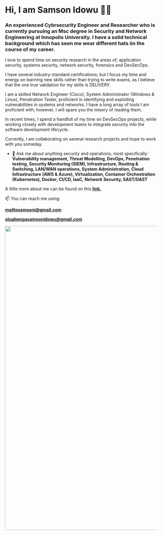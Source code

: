 # Hi, I am Samson Idowu 👋🏽


### An experienced Cybrsecurity Engineer and Researcher who is currently pursuing an Msc degree in Security and Network Engineering at Innopolis University. I have a solid technical background which has seen me wear different hats iin the course of my career. 

I love to spend time on security research in the areas of; application security, systems security, network security, forensics and DevSecOps.

I have several industry-standard certifications; but I focus my time and energy on learning new skills rather than trying to write exams, as I believe that the one true validation for my skills is DELIVERY.

I am a skilled Network Engineer (Cisco), System Administrator (Windows & Linux), Penetration Tester, proficient in identifying and exploiting vulnerabilities in systems and networks. I have a long array of tools I am proficient with; however, I will spare you the misery of reading them.

In recent times, I spend a handfull of my time on DevSecOps projects, while working closely with development teams to integrate security into the software development lifecycle.

Currently, I am collaborating on several research projects and hope to work with you someday.

- 💬 Ask me about anything security and operations, most specifically: **Vulnerability management, Threat Modelling, DevOps, Penetration testing, Security Monitoring (SIEM), Infrastructure, Routing & Switching, LAN/WAN operations, System Administration, Cloud Infrastructure (AWS & Azure), Virtualization, Container Orchestration (Kubernetes), Docker, CI/CD, IaaC, Network Security, SAST/DAST**

A little more about me can be found on this [**link.**](https://samsonidowu.netlify.app/)

📫 You can reach me using:

**mailtosamsoni@gmail.com**

**olugbengasamsonidowu@gmail.com**

<div id="header" align="center">
  <img src="https://www.careerguide.com/career/wp-content/uploads/2020/02/cs-an.gif" width="1000"/> 

</div>

<!--
